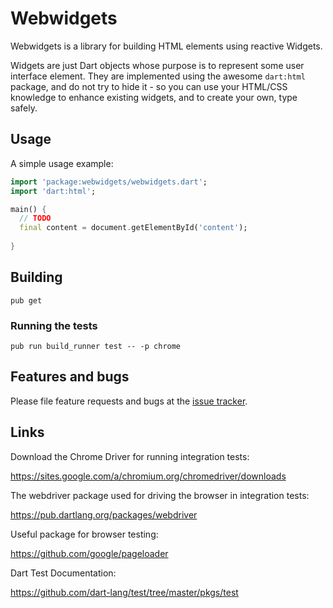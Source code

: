 # Webwidgets

Webwidgets is a library for building HTML elements using reactive Widgets.

Widgets are just Dart objects whose purpose is to represent some user interface element.
They are implemented using the awesome `dart:html` package, and do not try to hide it - so you can
use your HTML/CSS knowledge to enhance existing widgets, and to create your own, type safely.

## Usage

A simple usage example:

```dart
import 'package:webwidgets/webwidgets.dart';
import 'dart:html';

main() {
  // TODO
  final content = document.getElementById('content');
  
}
```

## Building

```
pub get
```

### Running the tests

```
pub run build_runner test -- -p chrome
```

## Features and bugs

Please file feature requests and bugs at the [issue tracker][tracker].

[tracker]: http://example.com/issues/replaceme

## Links

Download the Chrome Driver for running integration tests:

https://sites.google.com/a/chromium.org/chromedriver/downloads

The webdriver package used for driving the browser in integration tests:

https://pub.dartlang.org/packages/webdriver

Useful package for browser testing:

https://github.com/google/pageloader

Dart Test Documentation:

https://github.com/dart-lang/test/tree/master/pkgs/test
